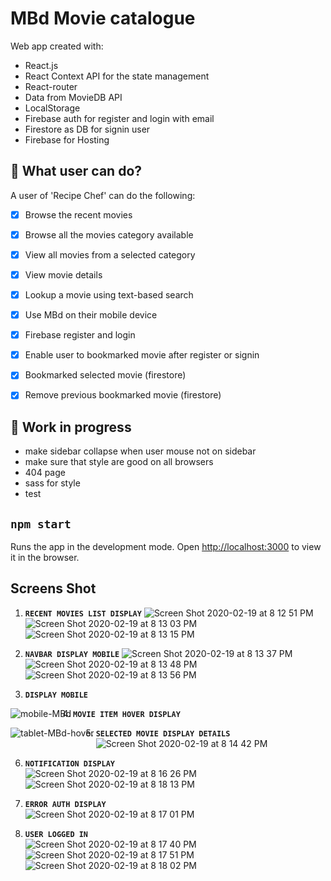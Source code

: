 # MBd Movie catalogue

Web app created with:
- React.js
- React Context API for the state management
- React-router
- Data from MovieDB API  
- LocalStorage
- Firebase auth for register and login with email
- Firestore as DB for signin user
- Firebase for Hosting


## 🧐 What user can do?
A user of 'Recipe Chef' can do the following:
- [x] Browse the recent movies 
- [x] Browse all the movies category available
- [x] View all movies from a selected category
- [x] View movie details
- [x] Lookup a movie using text-based search
- [x] Use MBd on their mobile device
- [x] Firebase register and login
- [x] Enable user to bookmarked movie after register or signin
- [x] Bookmarked selected movie (firestore)
- [x] Remove previous bookmarked movie (firestore)



## 🧐 Work in progress 
- make sidebar collapse when user mouse not on sidebar
- make sure that style are good on all browsers
- 404 page 
- sass for style
- test
 


## `npm start`
Runs the app in the development mode.
Open [http://localhost:3000](http://localhost:3000) to view it in the browser.

## Screens Shot

 1. **`RECENT MOVIES LIST DISPLAY`**
![Screen Shot 2020-02-19 at 8 12 51 PM](https://user-images.githubusercontent.com/18241226/74872734-bf001280-5355-11ea-98da-5fc189bef50e.png)
![Screen Shot 2020-02-19 at 8 13 03 PM](https://user-images.githubusercontent.com/18241226/74872740-c2939980-5355-11ea-876b-a6deb2e46966.png)
![Screen Shot 2020-02-19 at 8 13 15 PM](https://user-images.githubusercontent.com/18241226/74872749-c4f5f380-5355-11ea-8f82-0f8f669a6d0c.png)

 2. **`NAVBAR DISPLAY MOBILE`** 
![Screen Shot 2020-02-19 at 8 13 37 PM](https://user-images.githubusercontent.com/18241226/74872753-c7584d80-5355-11ea-9eed-33767811ba56.png)
![Screen Shot 2020-02-19 at 8 13 48 PM](https://user-images.githubusercontent.com/18241226/74872756-c9221100-5355-11ea-9df8-8241c4a54438.png)
![Screen Shot 2020-02-19 at 8 13 56 PM](https://user-images.githubusercontent.com/18241226/74872759-ca533e00-5355-11ea-9eb7-03d91402e48a.png)

 3. **`DISPLAY MOBILE`** 
 <img  align="left" src="https://user-images.githubusercontent.com/18241226/74783182-0f676980-529d-11ea-949e-466e6654cbc4.png" alt="mobile-MBd" title="1mobile-MBd"/>  
       

4. **`MOVIE ITEM HOVER DISPLAY`**   
 <img  align="left" src="https://user-images.githubusercontent.com/18241226/74783199-15f5e100-529d-11ea-905b-c0561efabe16.png" alt="tablet-MBd-hover" title="1tablet-MBd-hover"/>             

5. **`SELECTED MOVIE DISPLAY DETAILS`**   
  ![Screen Shot 2020-02-19 at 8 14 42 PM](https://user-images.githubusercontent.com/18241226/74872765-cb846b00-5355-11ea-9728-106776e9f05d.png)     

6. **`NOTIFICATION DISPLAY`**   
  ![Screen Shot 2020-02-19 at 8 16 26 PM](https://user-images.githubusercontent.com/18241226/74872767-cc1d0180-5355-11ea-9219-b33d016df3e3.png)  
  ![Screen Shot 2020-02-19 at 8 18 13 PM](https://user-images.githubusercontent.com/18241226/74872782-d0e1b580-5355-11ea-9a7a-fd2c2e0358bd.png)
 
7. **`ERROR AUTH DISPLAY`**   
  ![Screen Shot 2020-02-19 at 8 17 01 PM](https://user-images.githubusercontent.com/18241226/74872768-ccb59800-5355-11ea-8e1f-f75612961087.png) 
 
8. **`USER LOGGED IN`**   
    ![Screen Shot 2020-02-19 at 8 17 40 PM](https://user-images.githubusercontent.com/18241226/74872772-cde6c500-5355-11ea-8b4f-2a79b30a8e7f.png)
    ![Screen Shot 2020-02-19 at 8 17 51 PM](https://user-images.githubusercontent.com/18241226/74872777-ce7f5b80-5355-11ea-996d-b586ae3d7231.png)
    ![Screen Shot 2020-02-19 at 8 18 02 PM](https://user-images.githubusercontent.com/18241226/74872780-cfb08880-5355-11ea-8c20-a84c87b66953.png)